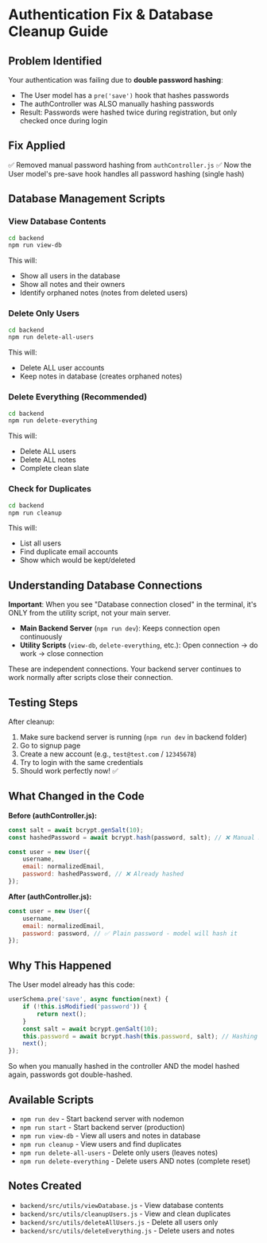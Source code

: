 # Authentication Fix & Database Cleanup Guide

## Problem Identified
Your authentication was failing due to **double password hashing**:
- The User model has a `pre('save')` hook that hashes passwords
- The authController was ALSO manually hashing passwords
- Result: Passwords were hashed twice during registration, but only checked once during login

## Fix Applied
✅ Removed manual password hashing from `authController.js`
✅ Now the User model's pre-save hook handles all password hashing (single hash)

## Database Management Scripts

### View Database Contents
```bash
cd backend
npm run view-db
```
This will:
- Show all users in the database
- Show all notes and their owners
- Identify orphaned notes (notes from deleted users)

### Delete Only Users
```bash
cd backend
npm run delete-all-users
```
This will:
- Delete ALL user accounts
- Keep notes in database (creates orphaned notes)

### Delete Everything (Recommended)
```bash
cd backend
npm run delete-everything
```
This will:
- Delete ALL users
- Delete ALL notes
- Complete clean slate

### Check for Duplicates
```bash
cd backend
npm run cleanup
```
This will:
- List all users
- Find duplicate email accounts
- Show which would be kept/deleted

## Understanding Database Connections

**Important**: When you see "Database connection closed" in the terminal, it's ONLY from the utility script, not your main server.

- **Main Backend Server** (`npm run dev`): Keeps connection open continuously
- **Utility Scripts** (`view-db`, `delete-everything`, etc.): Open connection → do work → close connection

These are independent connections. Your backend server continues to work normally after scripts close their connection.

## Testing Steps

After cleanup:
1. Make sure backend server is running (`npm run dev` in backend folder)
2. Go to signup page
3. Create a new account (e.g., `test@test.com` / `12345678`)
4. Try to login with the same credentials
5. Should work perfectly now! ✅

## What Changed in the Code

**Before (authController.js):**
```javascript
const salt = await bcrypt.genSalt(10);
const hashedPassword = await bcrypt.hash(password, salt); // ❌ Manual hashing

const user = new User({
    username,
    email: normalizedEmail,
    password: hashedPassword, // ❌ Already hashed
});
```

**After (authController.js):**
```javascript
const user = new User({
    username,
    email: normalizedEmail,
    password: password, // ✅ Plain password - model will hash it
});
```

## Why This Happened

The User model already has this code:
```javascript
userSchema.pre('save', async function(next) {
    if (!this.isModified('password')) {
        return next();
    }
    const salt = await bcrypt.genSalt(10);
    this.password = await bcrypt.hash(this.password, salt); // Hashing here
    next();
});
```

So when you manually hashed in the controller AND the model hashed again, passwords got double-hashed.

## Available Scripts

- `npm run dev` - Start backend server with nodemon
- `npm run start` - Start backend server (production)
- `npm run view-db` - View all users and notes in database
- `npm run cleanup` - View users and find duplicates
- `npm run delete-all-users` - Delete only users (leaves notes)
- `npm run delete-everything` - Delete users AND notes (complete reset)

## Notes Created
- `backend/src/utils/viewDatabase.js` - View database contents
- `backend/src/utils/cleanupUsers.js` - View and clean duplicates
- `backend/src/utils/deleteAllUsers.js` - Delete all users only
- `backend/src/utils/deleteEverything.js` - Delete users and notes
